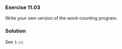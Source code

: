 ### Exercise 11.03

Write your own version of the word-counting program.

### Solution

See `3.cc`.
